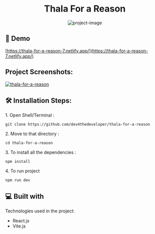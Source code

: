 <h1 align="center" id="title">Thala For a Reason</h1>

<p align="center"><img src="https://socialify.git.ci/dev4thedeveloper/thala-for-a-reason/image?language=1&amp;owner=1&amp;name=1&amp;stargazers=1&amp;theme=Light" alt="project-image"></p>

<h2>🚀 Demo</h2>

[https://thala-for-a-reason-7.netlify.app/](https://thala-for-a-reason-7.netlify.app/)

<h2>Project Screenshots:</h2>

<a href="https://ibb.co/1ZPx5sP"><img src="https://i.ibb.co/JnGP4xG/thala-for-a-reason.png" alt="thala-for-a-reason" border="0"></a>

<h2>🛠️ Installation Steps:</h2>

<p>1. Open Shell/Terminal :</p>

```
git clone https://github.com/dev4thedeveloper/thala-for-a-reason
```

<p>2. Move to that directory :</p>

```
cd thala-for-a-reason
```

<p>3. To install all the dependencies :</p>

```
npm install
```

<p>4. To run project</p>

```
npm run dev
```

  
  
<h2>💻 Built with</h2>

Technologies used in the project:

*   React.js
*   Vite.js
